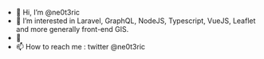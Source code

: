- 👋 Hi, I’m @ne0t3ric
- 👀 I’m interested in Laravel, GraphQL, NodeJS, Typescript, VueJS, Leaflet and more generally front-end GIS.
- 🌱 
- 📫 How to reach me : twitter @ne0t3ric 

<!---
ne0t3ric/ne0t3ric is a ✨ special ✨ repository because its `README.md` (this file) appears on your GitHub profile.
You can click the Preview link to take a look at your changes.
--->
